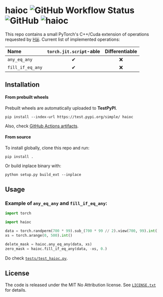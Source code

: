 haioc ![GitHub Workflow Status](https://img.shields.io/github/actions/workflow/status/inspiros/haioc/build_wheels.yml) ![GitHub](https://img.shields.io/github/license/inspiros/haioc) ![haioc](https://img.shields.io/badge/%C4%91mm-h%E1%BB%8Dc%20v%E1%BB%ABa%20th%C3%B4i-red)
======

This repo contains a small PyTorch's C++/Cuda extension of operations requested by [Hải](https://github.com/hocdot).
Current list of implemented operations:

| Name             | `torch.jit.script`-able | Differentiable |
|:-----------------|:-----------------------:|:--------------:|
| `any_eq_any`     |            ✔            |       ❌        |
| `fill_if_eq_any` |            ✔            |       ❌        |

## Installation

#### From prebuilt wheels

Prebuilt wheels are automatically uploaded to **TestPyPI**.

```
pip install --index-url https://test.pypi.org/simple/ haioc
```

Also, check [GitHub Actions artifacts](https://github.com/inspiros/haioc/actions).

#### From source

To install globally, clone this repo and run:

```
pip install .
```

Or build inplace binary with:

```
python setup.py build_ext --inplace
```

## Usage

### Example of `any_eq_any` and `fill_if_eq_any`:

```python
import torch

import haioc

data = torch.randperm(700 * 99).sub_(700 * 99 // 2).view(700, 99).int()
xs = torch.arange(0, 500).int()

delete_mask = haioc.any_eq_any(data, xs)
zero_mask = haioc.fill_if_eq_any(data, -xs, 0.)
```

Do check [`tests/test_haioc.py`](tests/test_haioc.py).

## License

The code is released under the MIT No Attribution license. See [`LICENSE.txt`](LICENSE.txt) for details.
